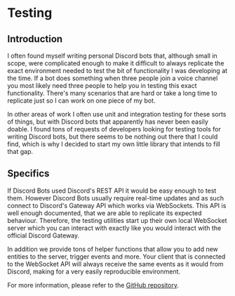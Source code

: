 # Testing

## Introduction
I often found myself writing personal Discord bots that, although small in scope, were complicated enough to make it difficult to always replicate the exact environment needed to test the bit of functionality I was developing at the time. If a bot does something when three people join a voice channel you most likely need three people to help you in testing this exact functionality. There's many scenarios that are hard or take a long time to replicate just so I can work on one piece of my bot.

In other areas of work I often use unit and integration testing for these sorts of things, but with Discord bots that apparently has never been easily doable. I found tons of requests of developers looking for testing tools for writing Discord bots, but there seems to be nothing out there that I could find, which is why I decided to start my own little library that intends to fill that gap.

## Specifics
If Discord Bots used Discord's REST API it would be easy enough to test them. However Discord Bots usually require real-time updates and as such connect to Discord's Gateway API which works via WebSockets. This API is well enough documented, that we are able to replicate its expected behaviour. Therefore, the testing utilities start up their own local WebSocket server which you can interact with exactly like you would interact with the official Discord Gateway.

In addition we provide tons of helper functions that allow you to add new entities to the server, trigger events and more. Your client that is connected to the WebSocket API will always receive the same events as it would from Discord, making for a very easily reproducible environment.

For more information, please refer to the [GitHub repository](https://github.com/blurplejs/gateway).